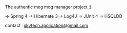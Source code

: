 The authentic mog mog manager project ;)

-> Spring 4
-> Hibernate 3
-> Log4J
-> JUnit 4
-> HSQLDB

contact : skytech.application@gmail.com